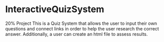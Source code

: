 # InteractiveQuizSystem
20% Project
	This is a Quiz System that allows the user to input their own questions and connect links in order to help the user research the correct answer. Additionally, a user can create an html file to assess results.